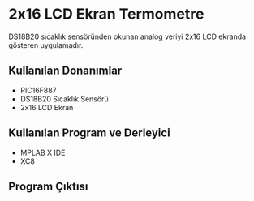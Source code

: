 #   2x16 LCD  Ekran Termometre
DS18B20 sıcaklık sensöründen okunan analog veriyi 2x16 LCD ekranda gösteren uygulamadır.  

## Kullanılan Donanımlar
- PIC16F887
- DS18B20 Sıcaklık Sensörü
- 2x16 LCD Ekran

## Kullanılan Program ve Derleyici
- MPLAB X IDE
- XC8

## Program Çıktısı


